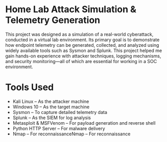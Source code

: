 # Home Lab Attack Simulation & Telemetry Generation
<p>This project was designed as a simulation of a real-world cyberattack, conducted in a virtual lab environment. Its primary goal is to demonstrate how endpoint telemetry can be generated, collected, and analyzed using widely available tools such as Sysmon and Splunk. This project helped me gain hands-on experience with attacker techniques, logging mechanisms, and security monitoring—all of which are essential for working in a SOC environment.</p>

# Tools Used
<ul>
  <li>Kali Linux – As the attacker machine</li>
  <li>Windows 10 – As the target machine</li>
  <li>Sysmon – To capture detailed telemetry data</li>
  <li>Splunk – As the SIEM for log analysis</li>
  <li>Metasploit & MSFVenom – For payload generation and reverse shell</li>
  <li>Python HTTP Server – For malware delivery</li>
  <li>Nmap – For reconnaissanceNmap – For reconnaissance</li>
</ul>
